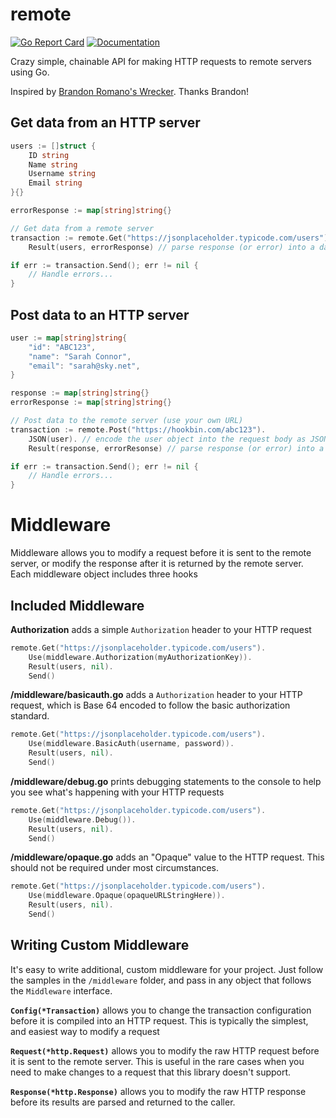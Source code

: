 # remote

[![Go Report Card](https://goreportcard.com/badge/github.com/benpate/remote)](https://goreportcard.com/report/github.com/benpate/remote)
[![Documentation](https://godoc.org/github.com/benpate/remote?status.svg)](http://godoc.org/github.com/benpate/remote)

Crazy simple, chainable API for making HTTP requests to remote servers using Go.

Inspired by [Brandon Romano's Wrecker](https://github.com/BrandonRomano/wrecker).  Thanks Brandon!


## Get data from an HTTP server
```go
users := []struct {
	ID string
	Name string
	Username string
	Email string
}{}

errorResponse := map[string]string{}

// Get data from a remote server
transaction := remote.Get("https://jsonplaceholder.typicode.com/users").
	Result(users, errorResponse) // parse response (or error) into a data structure

if err := transaction.Send(); err != nil {
	// Handle errors...
}
```


## Post data to an HTTP server
```go
user := map[string]string{
	"id": "ABC123",
	"name": "Sarah Connor",
	"email": "sarah@sky.net",
}

response := map[string]string{}
errorResponse := map[string]string{}

// Post data to the remote server (use your own URL)
transaction := remote.Post("https://hookbin.com/abc123").
	JSON(user). // encode the user object into the request body as JSON
	Result(response, errorResonse) // parse response (or error) into a data structure

if err := transaction.Send(); err != nil {
	// Handle errors...
}
```


# Middleware
Middleware allows you to modify a request before it is sent to the remote server, or modify the response after it is returned by the remote server.  Each middleware object includes three hooks

## Included Middleware

**Authorization** adds a simple `Authorization` header to your HTTP request
```go
remote.Get("https://jsonplaceholder.typicode.com/users").
	Use(middleware.Authorization(myAuthorizationKey)).
	Result(users, nil).
	Send()
```

**/middleware/basicauth.go** adds a `Authorization` header to your HTTP request, which is Base 64 encoded to follow the basic authorization standard.
```go
remote.Get("https://jsonplaceholder.typicode.com/users").
	Use(middleware.BasicAuth(username, password)).
	Result(users, nil).
	Send()
```

**/middleware/debug.go** prints debugging statements to the console to help you see what's happening with your HTTP requests
```go
remote.Get("https://jsonplaceholder.typicode.com/users").
	Use(middleware.Debug()).
	Result(users, nil).
	Send()
```

**/middleware/opaque.go** adds an "Opaque" value to the HTTP request.  This should not be required under most circumstances.
```go
remote.Get("https://jsonplaceholder.typicode.com/users").
	Use(middleware.Opaque(opaqueURLStringHere)).
	Result(users, nil).
	Send()
```

## Writing Custom Middleware
It's easy to write additional, custom middleware for your project.  Just follow the samples in the `/middleware` folder, and pass in any object that follows the `Middleware` interface.

**`Config(*Transaction)`** allows you to change the transaction configuration before it is compiled into an HTTP request.  This is typically the simplest, and easiest way to modify a request

**`Request(*http.Request)`** allows you to modify the raw HTTP request before it is sent to the remote server.  This is useful in the rare cases when you need to make changes to a request that this library doesn't support.

**`Response(*http.Response)`** allows you to modify the raw HTTP response before its results are parsed and returned to the caller.